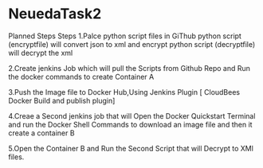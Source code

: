 # NeuedaTask2
Planned Steps
Steps
1.Palce python script files in GiThub
   python script (encryptfile) will convert json to xml and encrypt 
   python script (decryptfile) will decrypt the xml 

2.Create jenkins Job which will pull the Scripts from Github Repo
  and Run the docker commands to create Container A

3.Push the Image file to Docker Hub,Using Jenkins Plugin [ CloudBees Docker Build and publish plugin]

4.Creae a Second jenkins job that will Open the Docker Quickstart Terminal and run the Docker Shell Commands to download an image file and
then it create a container B

5.Open the Container B and Run the Second Script that will Decrypt to XMl files.
